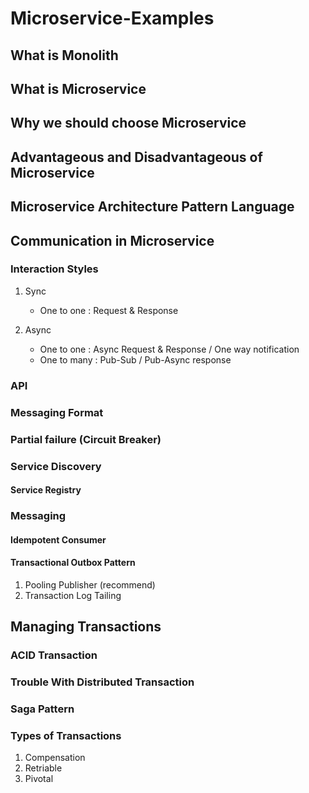 # Microservice-Examples

## What is Monolith

## What is Microservice

## Why we should choose Microservice

## Advantageous and Disadvantageous of Microservice

## Microservice Architecture Pattern Language

## Communication in Microservice

### Interaction Styles

1. Sync
   - One to one : Request & Response 
   
2. Async
   - One to one : Async Request & Response / One way notification
   - One to many : Pub-Sub / Pub-Async response
  
### API

### Messaging Format

### Partial failure (Circuit Breaker)

### Service Discovery

#### Service Registry 

### Messaging

#### Idempotent Consumer

#### Transactional Outbox Pattern

1. Pooling Publisher (recommend)
2. Transaction Log Tailing

## Managing Transactions

### ACID Transaction

### Trouble With Distributed Transaction

### Saga Pattern 

### Types of Transactions

1. Compensation
2. Retriable
3. Pivotal


